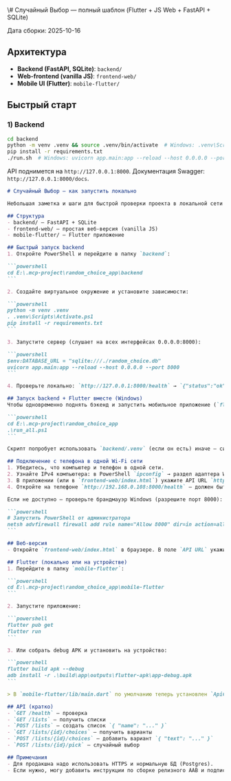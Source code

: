 \\# Случайный Выбор — полный шаблон (Flutter + JS Web + FastAPI + SQLite)

Дата сборки: 2025-10-16

## Архитектура
- **Backend (FastAPI, SQLite)**: `backend/`
- **Web-frontend (vanilla JS)**: `frontend-web/`
- **Mobile UI (Flutter)**: `mobile-flutter/`

## Быстрый старт

### 1) Backend
```bash
cd backend
python -m venv .venv && source .venv/bin/activate  # Windows: .venv\Scripts\activate
pip install -r requirements.txt
./run.sh  # Windows: uvicorn app.main:app --reload --host 0.0.0.0 --port 8000
```
API поднимется на `http://127.0.0.1:8000`. Документация Swagger: `http://127.0.0.1:8000/docs`.

````markdown
# Случайный Выбор — как запустить локально

Небольшая заметка и шаги для быстрой проверки проекта в локальной сети (подойдёт для демонстрации/защиты).

## Структура
- backend/ — FastAPI + SQLite
- frontend-web/ — простая веб-версия (vanilla JS)
- mobile-flutter/ — Flutter приложение

## Быстрый запуск backend
1. Откройте PowerShell и перейдите в папку `backend`:

```powershell
cd E:\.mcp-project\random_choice_app\backend
```

2. Создайте виртуальное окружение и установите зависимости:

```powershell
python -m venv .venv
. .venv\Scripts\Activate.ps1
pip install -r requirements.txt
```

3. Запустите сервер (слушает на всех интерфейсах 0.0.0.0:8000):

```powershell
$env:DATABASE_URL = "sqlite:///./random_choice.db"
uvicorn app.main:app --reload --host 0.0.0.0 --port 8000
```

4. Проверьте локально: `http://127.0.0.1:8000/health` → `{"status":"ok"}`.

## Запуск backend + Flutter вместе (Windows)
Чтобы одновременно поднять бэкенд и запустить мобильное приложение (`flutter run`) из одной команды на Windows, используйте скрипт `run_all.ps1` в корне проекта:

```powershell
cd E:\.mcp-project\random_choice_app
.\run_all.ps1
```

Скрипт попробует использовать `backend/.venv` (если он есть) иначе — системный `python`. Он запустит Uvicorn в фоне и затем выполнит `flutter run` в папке `mobile-flutter`. Логи бэкенда пишутся в `backend/server_stdout.log` и `backend/server_stderr.log`.

## Подключение с телефона в одной Wi‑Fi сети
1. Убедитесь, что компьютер и телефон в одной сети.
2. Узнайте IPv4 компьютера: в PowerShell `ipconfig` → раздел адаптера Wi‑Fi → `IPv4 Address`, например `192.168.0.108`.
3. В приложении (или в `frontend-web/index.html`) укажите API URL `http://192.168.0.108:8000`.
4. Откройте на телефоне `http://192.168.0.108:8000/health` — должен быть ответ.

Если не доступно — проверьте брандмауэр Windows (разрешите порт 8000):

```powershell
# Запустить PowerShell от администратора
netsh advfirewall firewall add rule name="Allow 8000" dir=in action=allow protocol=TCP localport=8000
```

## Веб-версия
- Откройте `frontend-web/index.html` в браузере. В поле `API URL` укажите `http://192.168.0.108:8000`.

## Flutter (локально или на устройстве)
1. Перейдите в папку `mobile-flutter`:

```powershell
cd E:\.mcp-project\random_choice_app\mobile-flutter
```

2. Запустите приложение:

```powershell
flutter pub get
flutter run
```

3. Или собрать debug APK и установить на устройство:

```powershell
flutter build apk --debug
adb install -r .\build\app\outputs\flutter-apk\app-debug.apk
```

> В `mobile-flutter/lib/main.dart` по умолчанию теперь установлен `ApiConfig.baseUrl = 'http://192.168.0.108:8000'`.

## API (кратко)
- `GET /health` — проверка
- `GET /lists` — получить списки
- `POST /lists` — создать список `{ "name": "..." }`
- `GET /lists/{id}/choices` — получить варианты
- `POST /lists/{id}/choices` — добавить вариант `{ "text": "..." }`
- `POST /lists/{id}/pick` — случайный выбор

## Примечания
- Для продакшна надо использовать HTTPS и нормальную БД (Postgres).
- Если нужно, могу добавить инструкции по сборке релизного AAB и подписи.

````